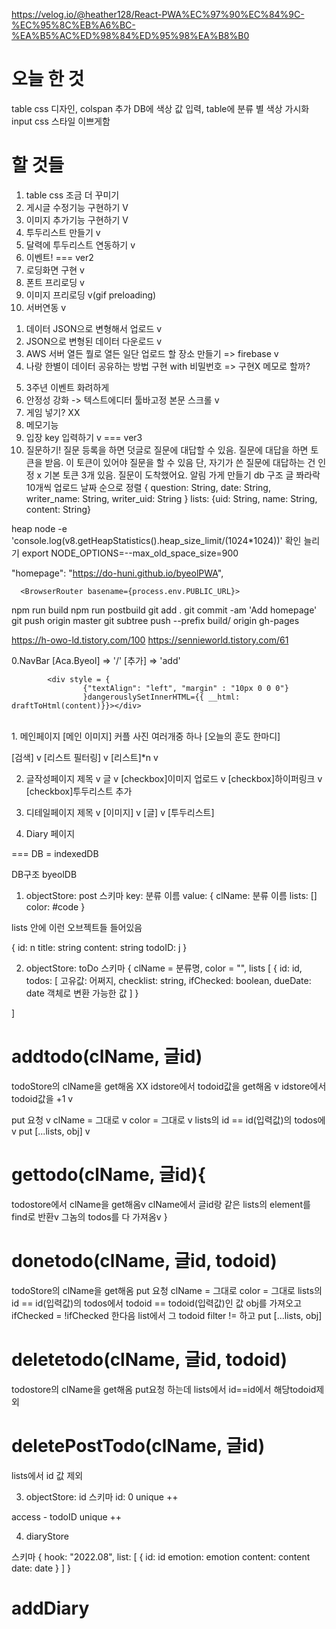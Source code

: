 https://velog.io/@heather128/React-PWA%EC%97%90%EC%84%9C-%EC%95%8C%EB%A6%BC-%EA%B5%AC%ED%98%84%ED%95%98%EA%B8%B0
# 오늘 한 것
table css 디자인, colspan 추가
DB에 색상 값 입력, table에 분류 별 색상 가시화
input css 스타일 이쁘게함
# 할 것들
1. table css 조금 더 꾸미기
2. 게시글 수정기능 구현하기 V
3. 이미지 추가기능 구현하기 V
4. 투두리스트 만들기 v
5. 달력에 투두리스트 연동하기 v
6. 이벤트! 
===
ver2
1. 로딩화면 구현 v
2. 폰트 프리로딩 v
3. 이미지 프리로딩 v(gif preloading)
4. 서버연동 v
 1) 데이터 JSON으로 변형해서 업로드 v
 2) JSON으로 변형된 데이터 다운로드 v
 3) AWS 서버 열든 뭘로 열든 일단 업로드 할 장소 만들기 => firebase v
 4) 나랑 한별이 데이터 공유하는 방법 구현 with 비밀번호 => 구현X 메모로 할까?
5. 3주년 이벤트 화려하게
6. 안정성 강화 -> 텍스트에디터 툴바고정 본문 스크롤 v
7. 게임 넣기? XX
8. 메모기능
9. 입장 key 입력하기 v
===
ver3
1. 질문하기!
질문 등록을 하면
덧글로 질문에 대답할 수 있음.
질문에 대답을 하면 토큰을 받음. 이 토큰이 있어야 질문을 할 수 있음
단, 자기가 쓴 질문에 대답하는 건 인정 x
기본 토큰 3개 있음.
질문이 도착했어요. 알림 가게 만들기
db 구조
글 쫘라락 10개씩 업로드 날짜 순으로 정렬
{
question: String,
date: String,
writer_name: String,
writer_uid: String
}
lists: {uid: String, name: String, content: String}


heap
node -e 'console.log(v8.getHeapStatistics().heap_size_limit/(1024*1024))'
확인
늘리기
export NODE_OPTIONS=--max_old_space_size=900

"homepage": "https://do-huni.github.io/byeolPWA",

      <BrowserRouter basename={process.env.PUBLIC_URL}>
npm run build
npm run postbuild
git add .
git commit -am 'Add homepage'
git push origin master
git subtree push --prefix build/ origin gh-pages

https://h-owo-ld.tistory.com/100
https://sennieworld.tistory.com/61

0.NavBar
[Aca.Byeol] => '/'
[추가] => 'add'

			<div style = {
					{"textAlign": "left", "margin" : "10px 0 0 0"}
					}dangerouslySetInnerHTML={{ __html: draftToHtml(content)}}></div>
<div style = {{background: i.color, width: "24px", display: "inline-block", borderRadius: "5px"}}>&nbsp;</div>
1. 메인페이지
[메인 이미지] 커플 사진 여러개중 하나
[오늘의 훈도 한마디]

[검색] v
[리스트 필터링] v
[리스트]*n v

2. 글작성페이지
제목 v
글 v
[checkbox]이미지 업로드 v
[checkbox]하이퍼링크 v
[checkbox]투두리스트 추가

3. 디테일페이지
제목 v
[이미지] v
[글] v
[투두리스트]

4. Diary 페이지





===
DB = indexedDB

DB구조
byeolDB

1. objectStore: post
스키마
key: 분류 이름
value: 
{
clName: 분류 이름
lists: []
color: #code
}

lists 안에 이런 오브젝트들 들어있음

{
id: n
title: string
content: string
todoID: j
}

2. objectStore: toDo
스키마
{
clName = 분류명,
color = "",
lists [
 {
 	id: id,
	todos: [
		고유값: 어쩌지,
		checklist: string,
		ifChecked: boolean,
		dueDate: date 객체로 변환 가능한 값
	]
 }

]

# addtodo(clName, 글id)
todoStore의 clName을 get해옴 XX
idstore에서 todoid값을 get해옴 v
idstore에서 todoid값을 +1 v

put 요청 v
clName = 그대로 v
color = 그대로 v
lists의 id == id(입력값)의 todos에 v
put [...lists, obj] v

# gettodo(clName, 글id){
todostore에서 clName을 get해옴v
clName에서 글id랑 같은 lists의 element를 find로 반환v
그놈의 todos를 다 가져옴v
}

# donetodo(clName, 글id, todoid)
todoStore의 clName을 get해옴
put 요청
clName = 그대로
color = 그대로
lists의 id == id(입력값)의 todos에서
todoid == todoid(입력값)인 값 obj를 가져오고
ifChecked = !ifChecked 한다음
list에서 그 todoid filter != 하고
put [...lists, obj]

# deletetodo(clName, 글id, todoid)
todostore의 clName을 get해옴
put요청 하는데 lists에서 id==id에서 해당todoid제외

# deletePostTodo(clName, 글id)
lists에서 id 값 제외

3. objectStore: id
스키마
id: 0
unique
++

access - todoID
unique
++

4. diaryStore

스키마
{
hook: "2022.08",
list: [
	{
		id: id
		emotion: emotion
		content: content
		date: date
	}
]
}

# addDiary
